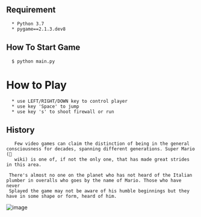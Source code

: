 ## Requirement
      * Python 3.7
      * pygame==2.1.3.dev8

## How To Start Game
      $ python main.py

# How to Play
      * use LEFT/RIGHT/DOWN key to control player
      * use key 'Space' to jump
      * use key 's' to shoot firewall or run

## History

       Few video games can claim the distinction of being in the general consciousness for decades, spanning different generations. Super Mario (🔎 
       wiki) is one of, if not the only one, that has made great strides in this area.

     There's almost no one on the planet who has not heard of the Italian plumber in overalls who goes by the name of Mario. Those who have never 
     Splayed the game may not be aware of his humble beginnings but they have in some shape or form, heard of him.


![image](https://github.com/swarnavopramanik/supermario-game/assets/105142693/4b26a185-f51b-4b46-9de0-613f0cd83675)

